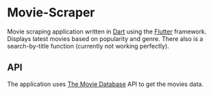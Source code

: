 # Movie-Scraper

Movie scraping application written in [Dart](https://dart.dev/) using the [Flutter](https://flutter.dev/) framework.
Displays latest movies based on popularity and genre. There also is a search-by-title function (currently not working perfectly).


## API
The application uses [The Movie Database](https://www.themoviedb.org) API to get the movies data.
